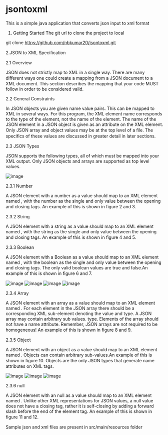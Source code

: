 # jsontoxml
This is a simple java application that converts json input to xml format

1. Getting Started
The git url to clone the project to local

git clone https://github.com/nbkumar20/jsontoxml.git

2.JSON to XML Speciﬁcation

2.1 Overview

JSON does not strictly map to XML in a single way. There are many diﬀerent ways one could create a mapping from a JSON document to a XML document. This section describes the mapping that your code MUST follow in order to be considered valid.

2.2 General Constraints

In JSON objects you are given name value pairs. This can be mapped to XML in several ways. For this program, the XML element name corresponds to the type of the element, not the name of the element. The name of the JSON element in a JSON object is given as an attribute on the XML element. Only JSON array and object values may be at the top level of a ﬁle. The speciﬁcs of these values are discussed in greater detail in later sections.

2.3 JSON Types

JSON supports the following types, all of which must be mapped into your XML output. Only JSON objects and arrays are supported as top level values.

 ![image](https://user-images.githubusercontent.com/81207782/112091055-aa2a2a00-8bba-11eb-86fa-2c5e7a60e863.png)


2.3.1 Number

A JSON element with a number as a value should map to an XML element named <number>, with the number as the single and only value between the opening and closing tags. An example of this is shown in ﬁgure 2 and 3.



2.3.2 String

A JSON element with a string as a value should map to an XML element named <string>, with the string as the single and only value between the opening and closing tags. An example of this is shown in ﬁgure 4 and 5.

2.3.3 Boolean

A JSON element with a Boolean as a value should map to an XML element named <boolean>, with the boolean as the single and only value between the opening and closing tags. The only valid boolean values are true and false.An example of this is shown in ﬁgure 6 and 7.

 ![image](https://user-images.githubusercontent.com/81207782/112091074-b44c2880-8bba-11eb-8232-8cef88647561.png)
![image](https://user-images.githubusercontent.com/81207782/112091112-c8902580-8bba-11eb-8b6c-da90d7c5f9a0.png)
![image](https://user-images.githubusercontent.com/81207782/112091124-ce860680-8bba-11eb-8761-e07d9824722b.png)
![image](https://user-images.githubusercontent.com/81207782/112091132-d180f700-8bba-11eb-889a-dae52621a083.png)



2.3.4 Array

A JSON element with an array as a value should map to an XML element named <array>. For each element in the JSON array there should be a corresponding XML sub-element denoting the value and type. A JSON array may contain arbitrary sub values. type. Elements of the array should not have a name attribute. Remember, JSON arrays are not required to be homogeneous! An example of this is shown in ﬁgure 8 and 9.

2.3.5 Object

A JSON element with an object as a value should map to an XML element named <object>. Objects can contain arbitrary sub-values.An example of this is shown in ﬁgure 10. Objects are the only JSON types that generate name attributes on XML tags.

 ![image](https://user-images.githubusercontent.com/81207782/112091146-d6de4180-8bba-11eb-98c4-1ce32df0ed0c.png)
![image](https://user-images.githubusercontent.com/81207782/112091156-dc3b8c00-8bba-11eb-986b-d0a25c17ac00.png)
![image](https://user-images.githubusercontent.com/81207782/112091164-df367c80-8bba-11eb-8b89-8bc4aa54354e.png)

2.3.6 null

A JSON element with an null as a value should map to an XML element named <null/>. Unlike other XML representations for JSON values, a null value does not have a closing tag, rather it is self-closing by adding a forward slash before the end of the element tag. An example of this is shown in ﬁgure 11 and 12.


Sample json and xml files are present in src/main/resources folder
